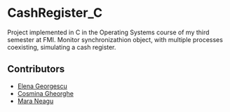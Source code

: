 # CashRegister_C

Project implemented in C in the Operating Systems course of my third semester at FMI. Monitor synchronizathion object, with multiple processes coexisting, simulating a cash register.

## Contributors
- [Elena Georgescu](https://github.com/elenaag23)
- [Cosmina Gheorghe](https://github.com/cosminagheorghe47)
- [Mara Neagu](https://github.com/maraneagu)
